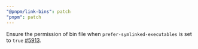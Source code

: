 ```yaml
---
"@pnpm/link-bins": patch
"pnpm": patch
---
```


Ensure the permission of bin file when `prefer-symlinked-executables` is set to `true` [#5913](https://github.com/pnpm/pnpm/pull/5913).
